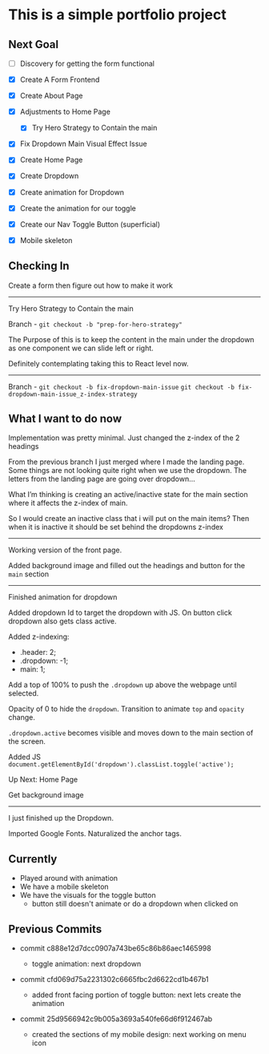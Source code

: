 # This is a simple portfolio project

## Next Goal
- [ ] Discovery for getting the form functional

- [x] Create A Form Frontend
- [x] Create About Page
- [x] Adjustments to Home Page
  - [x] Try Hero Strategy to Contain the main
- [x] Fix Dropdown Main Visual Effect Issue
- [x] Create Home Page
- [x] Create Dropdown
- [x] Create animation for Dropdown
- [x] Create the animation for our toggle
- [x] Create our Nav Toggle Button (superficial)
- [x] Mobile skeleton

## Checking In

Create a form then figure out how to make it work


---

Try Hero Strategy to Contain the main

Branch -
`git checkout -b "prep-for-hero-strategy"`

The Purpose of this is to keep the content in the main under the dropdown
as one component we can slide left or right.

Definitely contemplating taking this to React level now.

---

Branch -
`git checkout -b fix-dropdown-main-issue`
`git checkout -b fix-dropdown-main-issue_z-index-strategy`

## What I want to do now

Implementation was pretty minimal.
Just changed the z-index of the 2 headings

From the previous branch I just merged where I made the landing page.
Some things are not looking quite right when we use the dropdown.
The letters from the landing page are going over dropdown…

What I’m thinking is creating an active/inactive state for the main section where it affects the z-index of main.

So I would create an inactive class that i will put on the main items? Then when it is inactive it should be set behind the dropdowns z-index

---

Working version of the front page.

Added background image and filled out the headings and button for the `main` section

---

Finished animation for dropdown

Added dropdown Id to target the dropdown with JS. On button click dropdown also gets class active.

Added z-indexing:

- .header: 2;
- .dropdown: -1;
- main: 1;

Add a top of 100% to push the `.dropdown` up above the webpage until selected.

Opacity of 0 to hide the `dropdown`.
Transition to animate `top` and `opacity` change.

`.dropdown.active` becomes visible and moves down to the main section of the screen.

Added JS
`document.getElementById('dropdown').classList.toggle('active');`

Up Next:
Home Page

Get background image

---

I just finished up the Dropdown.

Imported Google Fonts.
Naturalized the anchor tags.

## Currently

- Played around with animation
- We have a mobile skeleton
- We have the visuals for the toggle button
  - button still doesn't animate or do a dropdown when clicked on

## Previous Commits

- commit c888e12d7dcc0907a743be65c86b86aec1465998

  - toggle animation: next dropdown

- commit cfd069d75a2231302c6665fbc2d6622cd1b467b1

  - added front facing portion of toggle button: next lets create the animation

- commit 25d9566942c9b005a3693a540fe66d6f912467ab
  - created the sections of my mobile design: next working on menu icon
